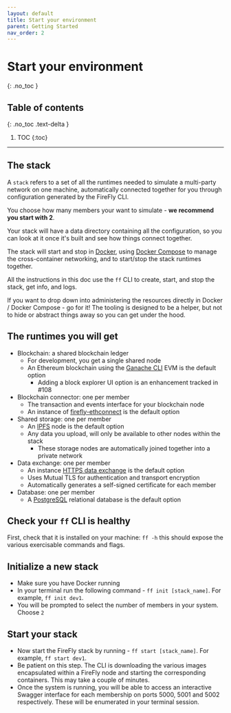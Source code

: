 ```yaml
---
layout: default
title: Start your environment
parent: Getting Started
nav_order: 2
---
```


# Start your environment
{: .no_toc }

## Table of contents
{: .no_toc .text-delta }

1. TOC
{:toc}

---

## The stack

A `stack` refers to a set of all the runtimes needed to simulate a multi-party network on one machine,
automatically connected together for you through configuration generated by the FireFly CLI.

You choose how many members your want to simulate - **we recommend you start with 2**.

Your stack will have a data directory containing all the configuration, so you can look at it once it's built
and see how things connect together.

The stack will start and stop in [Docker](https://www.docker.com/), using [Docker Compose](https://docs.docker.com/compose/)
to manage the cross-container networking, and to start/stop the stack runtimes together.

All the instructions in this doc use the `ff` CLI to create, start, and stop the stack, get info, and logs.

If you want to drop down into administering the resources directly in Docker / Docker Compose - go for it!
The tooling is designed to be a helper, but not to hide or abstract things away so you can get under the hood.

## The runtimes you will get

- Blockchain: a shared blockchain ledger
  - For development, you get a single shared node
  - An Ethereum blockchain using the [Ganache CLI](https://github.com/trufflesuite/ganache-cli) EVM is the default option
    - Adding a block explorer UI option is an enhancement tracked in #108
- Blockchain connector: one per member
  - The transaction and events interface for your blockchain node
  - An instance of [firefly-ethconnect](https://github.com/hyperledger/firefly-ethconnect) is the default option
- Shared storage: one per member
  - An [IPFS](https://ipfs.io/) node is the default option
  - Any data you upload, will only be available to other nodes within the stack
    - These storage nodes are automatically joined together into a private network
- Data exchange: one per member
  - An instance [HTTPS data exchange](https://github.com/hyperledger/firefly-dataexchange-https) is the default option
  - Uses Mutual TLS for authentication and transport encryption
  - Automatically generates a self-signed certificate for each member
- Database: one per member
  - A [PostgreSQL](https://www.postgresql.org/) relational database is the default option

## Check your `ff` CLI is healthy

First, check that it is installed on your machine:  `ff -h` this should expose the various exercisable commands and flags.

## Initialize a new stack

- Make sure you have Docker running
- In your terminal run the following command - `ff init [stack_name]`. For example, `ff init dev1`.
- You will be prompted to select the number of members in your system.  Choose `2`

## Start your stack

- Now start the FireFly stack by running - `ff start [stack_name]`. For example, `ff start dev1`.
- Be patient on this step.  The CLI is downloading the various images encapsulated within a FireFly node and starting the corresponding containers.  This may take a couple of minutes.
- Once the system is running, you will be able to access an interactive Swagger interface for each membership on ports 5000, 5001 and 5002 respectively.  These will be enumerated in your terminal session.
  
